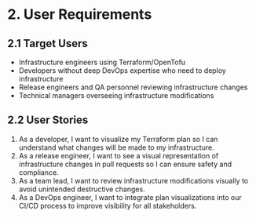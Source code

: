 # 2. User Requirements

## 2.1 Target Users
- Infrastructure engineers using Terraform/OpenTofu
- Developers without deep DevOps expertise who need to deploy infrastructure
- Release engineers and QA personnel reviewing infrastructure changes
- Technical managers overseeing infrastructure modifications

## 2.2 User Stories
1. As a developer, I want to visualize my Terraform plan so I can understand what changes will be made to my infrastructure.
2. As a release engineer, I want to see a visual representation of infrastructure changes in pull requests so I can ensure safety and compliance.
3. As a team lead, I want to review infrastructure modifications visually to avoid unintended destructive changes.
4. As a DevOps engineer, I want to integrate plan visualizations into our CI/CD process to improve visibility for all stakeholders.
